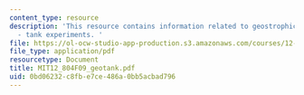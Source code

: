 ```yaml
---
content_type: resource
description: 'This resource contains information related to geostrophic adjustment
  - tank experiments. '
file: https://ol-ocw-studio-app-production.s3.amazonaws.com/courses/12-804-large-scale-flow-dynamics-lab-fall-2009/0bd06232c8fbe7ce486a0bb5acbad796_MIT12_804F09_geotank.pdf
file_type: application/pdf
resourcetype: Document
title: MIT12_804F09_geotank.pdf
uid: 0bd06232-c8fb-e7ce-486a-0bb5acbad796
---
```

